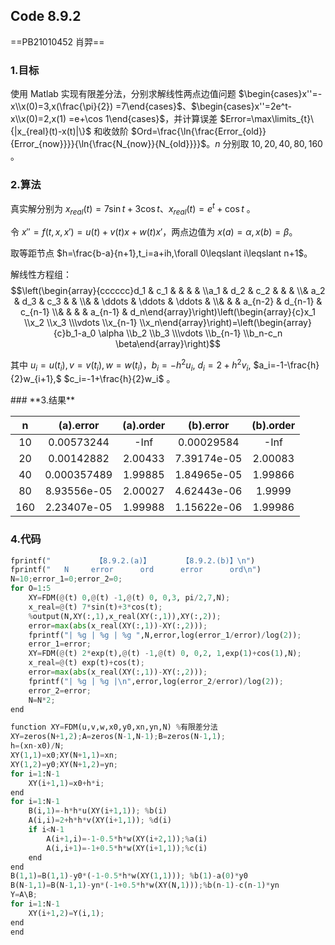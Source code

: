 ## **Code 8.9.2**

==PB21010452 肖羿==

### **1.目标**

使用 Matlab 实现有限差分法，分别求解线性两点边值问题 $\begin{cases}x''=-x\\x(0)=3,x(\frac{\pi}{2}) =7\end{cases}$、$\begin{cases}x''=2e^t-x\\x(0)=2,x(1) =e+\cos 1\end{cases}$，并计算误差 $Error=\max\limits_{t}\{|x_{real}(t)-x(t)|\}$ 和收敛阶 $Ord=\frac{\ln{\frac{Error_{old}}{Error_{now}}}}{\ln{\frac{N_{now}}{N_{old}}}}$。$n$ 分别取 $10,20,40,80,160$ 。

### **2.算法**

真实解分别为 $x_{real}(t)=7\sin t+3\cos t$、$x_{real}(t)=e^t+\cos t$ 。

令 $x''=f(t,x,x')=u(t)+v(t)x+w(t)x'$，两点边值为 $x(a)=\alpha,x(b)=\beta$。

取等距节点 $h=\frac{b-a}{n+1},t_i=a+ih,\forall 0\leqslant i\leqslant n+1$。

解线性方程组：$$\left(\begin{array}{cccccc}d_1 & c_1 & & & & \\a_1 & d_2 & c_2 & & & \\& a_2 & d_3 & c_3 & & \\& & \ddots & \ddots & \ddots & \\& & & a_{n-2} & d_{n-1} & c_{n-1} \\& & & & a_{n-1} & d_n\end{array}\right)\left(\begin{array}{c}x_1 \\x_2 \\x_3 \\\vdots \\x_{n-1} \\x_n\end{array}\right)=\left(\begin{array}{c}b_1-a_0 \alpha \\b_2 \\b_3 \\\vdots \\b_{n-1} \\b_n-c_n \beta\end{array}\right)$$

其中 $u_i=u(t_i),v=v(t_i),w=w(t_i)$，$b_i=-h^2u_i,$ $d_i=2+h^2v_i,$ $a_i=-1-\frac{h}{2}w_{i+1},$ $c_i=-1+\frac{h}{2}w_i$ 。

<div STYLE="page-break-after: always;"></div>
### **3.结果**

|  n   |   (a).error    | (a).order |   (b).error    | (b).order |
| :--: | :------------: | :-------: | :------------: | :-------: |
| 10 | 0.00573244 | -Inf | 0.00029584 | -Inf |
| 20 | 0.00142882 | 2.00433 | 7.39174e-05 | 2.00083 |
| 40 | 0.000357489 | 1.99885 | 1.84965e-05 | 1.99866 |
| 80 | 8.93556e-05 | 2.00027 | 4.62443e-06 | 1.9999 |
| 160 | 2.23407e-05 | 1.99988 | 1.15622e-06 | 1.99986 |

### **4.代码**

```python
fprintf("          【8.9.2.(a)】       【8.9.2.(b)】\n")
fprintf("   N     error      ord      error      ord\n")
N=10;error_1=0;error_2=0;
for O=1:5
    XY=FDM(@(t) 0,@(t) -1,@(t) 0, 0,3, pi/2,7,N);
    x_real=@(t) 7*sin(t)+3*cos(t);
    %output(N,XY(:,1),x_real(XY(:,1)),XY(:,2));
    error=max(abs(x_real(XY(:,1))-XY(:,2)));
    fprintf("| %g | %g | %g ",N,error,log(error_1/error)/log(2));
    error_1=error;
    XY=FDM(@(t) 2*exp(t),@(t) -1,@(t) 0, 0,2, 1,exp(1)+cos(1),N);
    x_real=@(t) exp(t)+cos(t);
    error=max(abs(x_real(XY(:,1))-XY(:,2)));
    fprintf("| %g | %g |\n",error,log(error_2/error)/log(2));
    error_2=error; 
    N=N*2;
end

function XY=FDM(u,v,w,x0,y0,xn,yn,N) %有限差分法
XY=zeros(N+1,2);A=zeros(N-1,N-1);B=zeros(N-1,1);
h=(xn-x0)/N;
XY(1,1)=x0;XY(N+1,1)=xn;
XY(1,2)=y0;XY(N+1,2)=yn;
for i=1:N-1
    XY(i+1,1)=x0+h*i;
end
for i=1:N-1
    B(i,1)=-h*h*u(XY(i+1,1)); %b(i)
    A(i,i)=2+h*h*v(XY(i+1,1)); %d(i)
    if i<N-1
        A(i+1,i)=-1-0.5*h*w(XY(i+2,1));%a(i)
        A(i,i+1)=-1+0.5*h*w(XY(i+1,1));%c(i)
    end
end
B(1,1)=B(1,1)-y0*(-1-0.5*h*w(XY(1,1))); %b(1)-a(0)*y0
B(N-1,1)=B(N-1,1)-yn*(-1+0.5*h*w(XY(N,1)));%b(n-1)-c(n-1)*yn
Y=A\B;
for i=1:N-1
    XY(i+1,2)=Y(i,1);
end
end
```